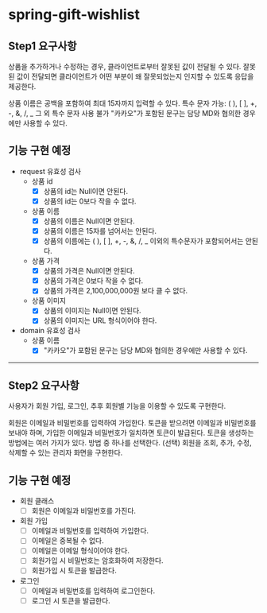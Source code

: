 # spring-gift-wishlist

## Step1 요구사항

상품을 추가하거나 수정하는 경우, 클라이언트로부터 잘못된 값이 전달될 수 있다. 잘못된 값이 전달되면 클라이언트가 어떤 부분이 왜 잘못되었는지 인지할 수 있도록 응답을 제공한다.

상품 이름은 공백을 포함하여 최대 15자까지 입력할 수 있다.
특수 문자
가능: ( ), [ ], +, -, &, /, _
그 외 특수 문자 사용 불가
"카카오"가 포함된 문구는 담당 MD와 협의한 경우에만 사용할 수 있다.

## 기능 구현 예정

- request 유효성 검사
    - 상품 id
        - [x] 상품의 id는 Null이면 안된다.
        - [x] 상품의 id는 0보다 작을 수 없다.
    - 상품 이름
        - [x] 상품의 이름은 Null이면 안된다.
        - [x] 상품의 이름은 15자를 넘어서는 안된다.
        - [x] 상품의 이름에는 ( ), [ ], +, -, &, /, _ 이외의 특수문자가 포함되어서는 안된다.
    - 상품 가격
        - [x] 상품의 가격은 Null이면 안된다.
        - [x] 상품의 가격은 0보다 작을 수 없다.
        - [x] 상품의 가격은 2,100,000,000원 보다 클 수 없다.
    - 상품 이미지
        - [x] 상품의 이미지는 Null이면 안된다.
        - [x] 상품의 이미지는 URL 형식이어야 한다.
- domain 유효성 검사
    - 상품 이름
        - [x] "카카오"가 포함된 문구는 담당 MD와 협의한 경우에만 사용할 수 있다.

---

## Step2 요구사항

사용자가 회원 가입, 로그인, 추후 회원별 기능을 이용할 수 있도록 구현한다.

회원은 이메일과 비밀번호를 입력하여 가입한다.
토큰을 받으려면 이메일과 비밀번호를 보내야 하며, 가입한 이메일과 비밀번호가 일치하면 토큰이 발급된다.
토큰을 생성하는 방법에는 여러 가지가 있다. 방법 중 하나를 선택한다.
(선택) 회원을 조회, 추가, 수정, 삭제할 수 있는 관리자 화면을 구현한다.

## 기능 구현 예정

- 회원 클래스
    - [ ] 회원은 이메일과 비밀번호를 가진다.
- 회원 가입
    - [ ] 이메일과 비밀번호를 입력하여 가입한다.
    - [ ] 이메일은 중복될 수 없다.
    - [ ] 이메일은 이메일 형식이어야 한다.
    - [ ] 회원가입 시 비밀번호는 암호화하여 저장한다.
    - [ ] 회원가입 시 토큰을 발급한다.
- 로그인
    - [ ] 이메일과 비밀번호를 입력하여 로그인한다.
    - [ ] 로그인 시 토큰을 발급한다.